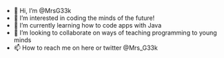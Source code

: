 - 👋 Hi, I’m @MrsG33k
- 👀 I’m interested in coding the minds of the future!
- 🌱 I’m currently learning how to code apps with Java
- 💞️ I’m looking to collaborate on ways of teaching programming to young minds
- 📫 How to reach me on here or twitter @Mrs_G33k

<!---
MrsG33k/MrsG33k is a ✨ special ✨ repository because its `README.md` (this file) appears on your GitHub profile.
You can click the Preview link to take a look at your changes.
--->
